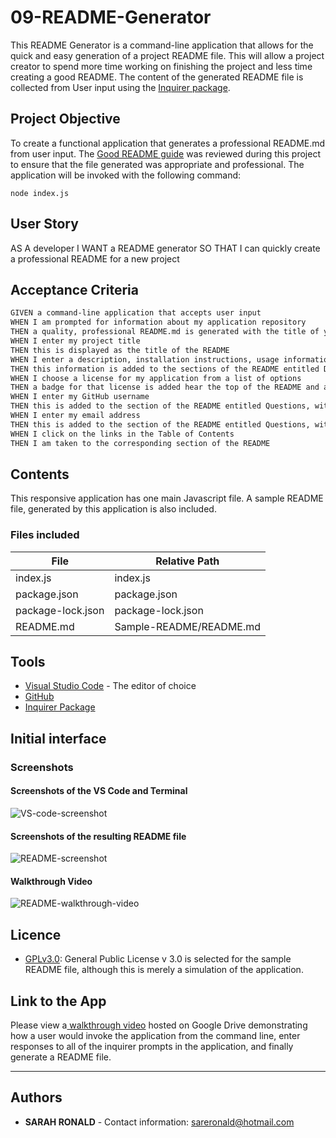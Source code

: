 # 09-README-Generator

This README Generator is a command-line application that allows for the quick and easy generation of a project README file. This will allow a project creator to spend more time working on finishing the project and less time creating a good README. The content of the generated README file is collected from User input using the [Inquirer package](https://www.npmjs.com/package/inquirer).

## Project Objective

To create a functional application that generates a professional README.md from user input. The [Good README guide](../../01-HTML-Git-CSS/04-Supplemental/Good-README-Guide/README.md) was reviewed during this project to ensure that the file generated was appropriate and professional.
The application will be invoked with the following command:

```
node index.js
```

## User Story

AS A developer
I WANT a README generator
SO THAT I can quickly create a professional README for a new project

## Acceptance Criteria

```md
GIVEN a command-line application that accepts user input
WHEN I am prompted for information about my application repository
THEN a quality, professional README.md is generated with the title of your project and sections entitled Description, Table of Contents, Installation, Usage, License, Contributing, Tests, and Questions
WHEN I enter my project title
THEN this is displayed as the title of the README
WHEN I enter a description, installation instructions, usage information, contribution guidelines, and test instructions
THEN this information is added to the sections of the README entitled Description, Installation, Usage, Contributing, and Tests
WHEN I choose a license for my application from a list of options
THEN a badge for that license is added hear the top of the README and a notice is added to the section of the README entitled License that explains which license the application is covered under
WHEN I enter my GitHub username
THEN this is added to the section of the README entitled Questions, with a link to my GitHub profile
WHEN I enter my email address
THEN this is added to the section of the README entitled Questions, with instructions on how to reach me with additional questions
WHEN I click on the links in the Table of Contents
THEN I am taken to the corresponding section of the README
```

## Contents

This responsive application has one main Javascript file. A sample README file, generated by this application is also included.

### Files included

| File              | Relative Path           |
| ----------------- | ----------------------- |
| index.js          | index.js                |
| package.json      | package.json            |
| package-lock.json | package-lock.json       |
| README.md         | Sample-README/README.md |

## Tools

- [Visual Studio Code](https://code.visualstudio.com/) - The editor of choice
- [GitHub](https://github.com/)
- [Inquirer Package](https://www.npmjs.com/package/inquirer)

## Initial interface

### Screenshots

#### Screenshots of the VS Code and Terminal

![VS-code-screenshot](https://user-images.githubusercontent.com/67722377/96407010-357a4a80-122c-11eb-8984-e184d115abb6.png)

#### Screenshots of the resulting README file

![README-screenshot](https://user-images.githubusercontent.com/67722377/96407135-6fe3e780-122c-11eb-8585-8b46c06a71fa.png)

#### Walkthrough Video

![README-walkthrough-video](https://user-images.githubusercontent.com/67722377/96407161-7c684000-122c-11eb-9743-2a6e5105570e.gif)

## Licence

- [GPLv3.0](http://www.apache.org/licenses/): General Public License v 3.0 is selected for the sample README file, although this is merely a simulation of the application.

## Link to the App

Please view a<a href="https://drive.google.com/file/d/19Q13qRAQJHd6vnvilFdllRKhnXBZ6yRH/view?usp=sharing"> walkthrough video</a> hosted on Google Drive demonstrating how a user would invoke the application from the command line, enter responses to all of the inquirer prompts in the application, and finally generate a README file.<hr>

## Authors

- **SARAH RONALD** -
  Contact information:
  sareronald@hotmail.com
